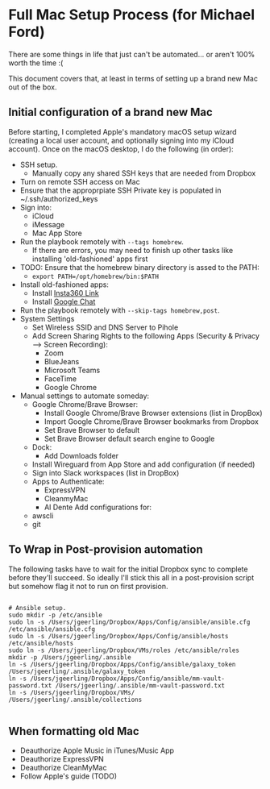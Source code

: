 # Full Mac Setup Process (for Michael Ford)

There are some things in life that just can't be automated... or aren't 100% worth the time :(

This document covers that, at least in terms of setting up a brand new Mac out of the box.

## Initial configuration of a brand new Mac

Before starting, I completed Apple's mandatory macOS setup wizard (creating a local user account, and optionally signing into my iCloud account). Once on the macOS desktop, I do the following (in order):

  - SSH setup.
    - Manually copy any shared SSH keys that are needed from Dropbox
  - Turn on remote SSH access on Mac
  - Ensure that the approprpiate SSH Private key is populated in ~/.ssh/authorized_keys
  - Sign into:
    - iCloud
    - iMessage
    - Mac App Store
  - Run the playbook remotely with `--tags homebrew`.
    - If there are errors, you may need to finish up other tasks like installing 'old-fashioned' apps first
  - TODO: Ensure that the homebrew binary directory is assed to the PATH:
    - `export PATH=/opt/homebrew/bin:$PATH`
  - Install old-fashioned apps:
    - Install [Insta360 Link](https://www.insta360.com/download/insta360-link)
    - Install [Google Chat](https://chat.google.com/download/)
   - Run the playbook remotely with `--skip-tags homebrew,post`.
  - System Settings
    - Set Wireless SSID and DNS Server to Pihole
    - Add Screen Sharing Rights to the following Apps (Security & Privacy --> Screen Recording):
      - Zoom
      - BlueJeans
      - Microsoft Teams
      - FaceTime
      - Google Chrome
  - Manual settings to automate someday:
    - Google Chrome/Brave Browser:
      - Install Google Chrome/Brave Browser extensions (list in DropBox)
      - Import Google Chrome/Brave Browser bookmarks from Dropbox
      - Set Brave Browser to default
      - Set Brave Browser default search engine to Google
    - Dock:
      - Add Downloads folder
    - Install Wireguard from App Store and add configuration (if needed)
    - Sign into Slack workspaces (list in DropBox)
    - Apps to Authenticate:
      - ExpressVPN
      - CleanmyMac
      - Al Dente
    Add configurations for:
     - awscli
     - git


## To Wrap in Post-provision automation

The following tasks have to wait for the initial Dropbox sync to complete before they'll succeed. So ideally I'll stick this all in a post-provision script but somehow flag it not to run on first provision.

```

# Ansible setup.
sudo mkdir -p /etc/ansible
sudo ln -s /Users/jgeerling/Dropbox/Apps/Config/ansible/ansible.cfg /etc/ansible/ansible.cfg
sudo ln -s /Users/jgeerling/Dropbox/Apps/Config/ansible/hosts /etc/ansible/hosts
sudo ln -s /Users/jgeerling/Dropbox/VMs/roles /etc/ansible/roles
mkdir -p /Users/jgeerling/.ansible
ln -s /Users/jgeerling/Dropbox/Apps/Config/ansible/galaxy_token /Users/jgeerling/.ansible/galaxy_token
ln -s /Users/jgeerling/Dropbox/Apps/Config/ansible/mm-vault-password.txt /Users/jgeerling/.ansible/mm-vault-password.txt
ln -s /Users/jgeerling/Dropbox/VMs/ /Users/jgeerling/.ansible/collections


```

## When formatting old Mac
  - Deauthorize Apple Music in iTunes/Music App
  - Deauthorize ExpressVPN
  - Deauthorize CleanMyMac
  - Follow Apple's guide (TODO)
